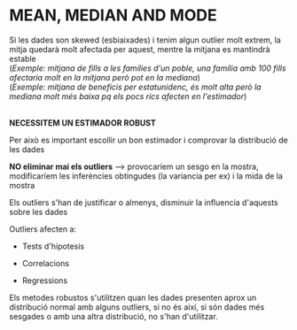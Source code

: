 
# MEAN, MEDIAN AND MODE

Si les dades son skewed (esbiaixades) i tenim algun outlier molt extrem, la mitja quedarà molt afectada per aquest, mentre la mitjana es mantindrà estable <br/>
(*Exemple: mitjana de fills a les famílies d'un poble, una família amb 100 fills afectaria molt en la mitjana però pot en la mediana*) <br/>
(*Exemple: mitjana de beneficis per estatunidenc, és molt alta però la mediana molt més baixa pq els pocs rics afecten en l'estimador*) <br/><br/>

**NECESSITEM UN ESTIMADOR ROBUST**

Per això es important escollir un bon estimador i comprovar la distribució de les dades

**NO eliminar mai els outliers** --> provocaríem un sesgo en la mostra, modificaríem les inferències obtingudes (la variancia per ex) i la mida de la mostra

Els outliers s'han de justificar o almenys, disminuir la influencia d'aquests sobre les dades

Outliers afecten a:
- Tests d'hipotesis

- Correlacions

- Regressions

Els metodes robustos s'utilitzen quan les dades presenten aprox un distribució normal amb alguns outliers, si no és així, si són dades més sesgades o amb una altra distribució, no s'han d'utilitzar.
